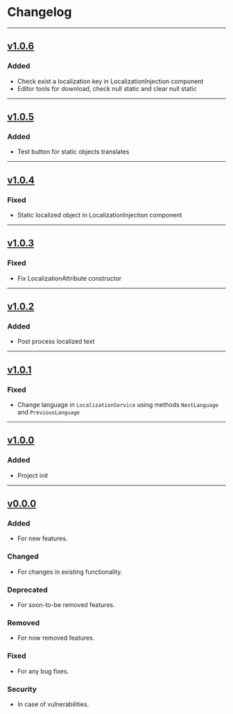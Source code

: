 # Changelog

---

## [v1.0.6](https://github.com/Playdarium/localization/releases/tag/v0.0.0)

### Added

- Check exist a localization key in LocalizationInjection component
- Editor tools for download, check null static and clear null static

---

## [v1.0.5](https://github.com/Playdarium/localization/releases/tag/v0.0.0)

### Added

- Test button for static objects translates

---

## [v1.0.4](https://github.com/Playdarium/localization/releases/tag/v0.0.0)

### Fixed

- Static localized object in LocalizationInjection component

---

## [v1.0.3](https://github.com/Playdarium/localization/releases/tag/v0.0.0)

### Fixed

- Fix LocalizationAttribute constructor

---

## [v1.0.2](https://github.com/Playdarium/localization/releases/tag/v0.0.0)

### Added

- Post process localized text

---

## [v1.0.1](https://github.com/Playdarium/localization/releases/tag/v0.0.0)

### Fixed

- Change language in `LocalizationService` using methods `NextLanguage` and `PreviousLanguage`

---

## [v1.0.0](https://github.com/Playdarium/localization/releases/tag/v0.0.0)

### Added

- Project init

---

## [v0.0.0](https://github.com/Playdarium/localization/releases/tag/v0.0.0)

### Added

- For new features.

### Changed

- For changes in existing functionality.

### Deprecated

- For soon-to-be removed features.

### Removed

- For now removed features.

### Fixed

- For any bug fixes.

### Security

- In case of vulnerabilities.
